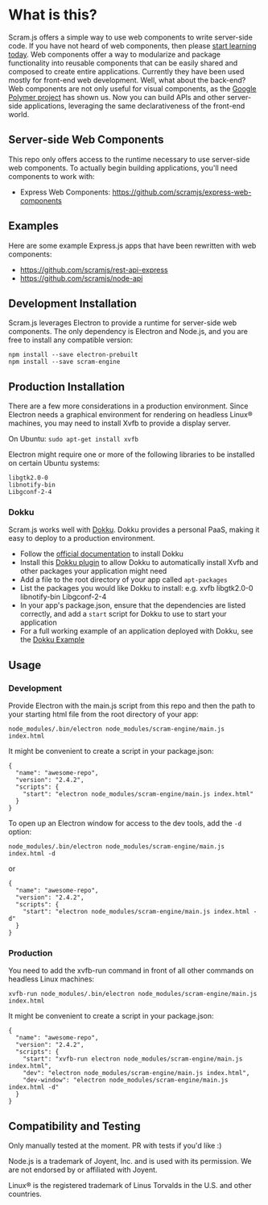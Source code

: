 # What is this?
Scram.js offers a simple way to use web components to write server-side code. If you have not heard of web components, then please [start learning today](http://webcomponents.org/). Web components offer a way to modularize and package functionality into reusable components that can be easily shared and composed to create entire applications. Currently they have been used mostly for front-end web development. Well, what about the back-end? Web components are not only useful for visual components, as the [Google Polymer project](https://www.polymer-project.org/1.0/) has shown us. Now you can build APIs and other server-side applications, leveraging the same declarativeness of the front-end world. 

## Server-side Web Components
This repo only offers access to the runtime necessary to use server-side web components. To actually begin building applications, you'll need components to work with:

* Express Web Components: https://github.com/scramjs/express-web-components

## Examples
Here are some example Express.js apps that have been rewritten with web components:
* https://github.com/scramjs/rest-api-express
* https://github.com/scramjs/node-api

## Development Installation
Scram.js leverages Electron to provide a runtime for server-side web components. The only dependency is Electron and Node.js, and you are free to install any compatible version: 

```
npm install --save electron-prebuilt
npm install --save scram-engine
```

## Production Installation
There are a few more considerations in a production environment. Since Electron needs a graphical environment for rendering on headless Linux® machines, you may need to install Xvfb to provide a display server.

On Ubuntu: `sudo apt-get install xvfb`

Electron might require one or more of the following libraries to be installed on certain Ubuntu systems: 

```
libgtk2.0-0
libnotify-bin
Libgconf-2-4
```

### Dokku
Scram.js works well with [Dokku](http://dokku.viewdocs.io/dokku/). Dokku provides a personal PaaS, making it easy to deploy to a production environment.
* Follow the [official documentation](http://dokku.viewdocs.io/dokku/installation/) to install Dokku
* Install this [Dokku plugin](https://github.com/F4-Group/dokku-apt) to allow Dokku to automatically install Xvfb and other packages your application might need
* Add a file to the root directory of your app called `apt-packages`
* List the packages you would like Dokku to install: e.g. xvfb libgtk2.0-0 libnotify-bin Libgconf-2-4
* In your app's package.json, ensure that the dependencies are listed correctly, and add a `start` script for Dokku to use to start your application
* For a full working example of an application deployed with Dokku, see the [Dokku Example](https://github.com/scramjs/dokku-example)

## Usage
### Development
Provide Electron with the main.js script from this repo and then the path to your starting html file from the root directory of your app:

`node_modules/.bin/electron node_modules/scram-engine/main.js index.html`

It might be convenient to create a script in your package.json:

```
{
  "name": "awesome-repo",
  "version": "2.4.2",
  "scripts": {
    "start": "electron node_modules/scram-engine/main.js index.html"
  }
}
```

To open up an Electron window for access to the dev tools, add the `-d` option:

`node_modules/.bin/electron node_modules/scram-engine/main.js index.html -d`

or

```
{
  "name": "awesome-repo",
  "version": "2.4.2",
  "scripts": {
    "start": "electron node_modules/scram-engine/main.js index.html -d"
  }
}
```

### Production
You need to add the xvfb-run command in front of all other commands on headless Linux machines:

`xvfb-run node_modules/.bin/electron node_modules/scram-engine/main.js index.html`

It might be convenient to create a script in your package.json:

```
{
  "name": "awesome-repo",
  "version": "2.4.2",
  "scripts": {
    "start": "xvfb-run electron node_modules/scram-engine/main.js index.html",
    "dev": "electron node_modules/scram-engine/main.js index.html",
    "dev-window": "electron node_modules/scram-engine/main.js index.html -d"
  }
}
````

## Compatibility and Testing
Only manually tested at the moment. PR with tests if you'd like :)

Node.js is a trademark of Joyent, Inc. and is used with its permission. We are not endorsed by or
affiliated with Joyent.

Linux® is the registered trademark of Linus Torvalds in the U.S. and other countries.

